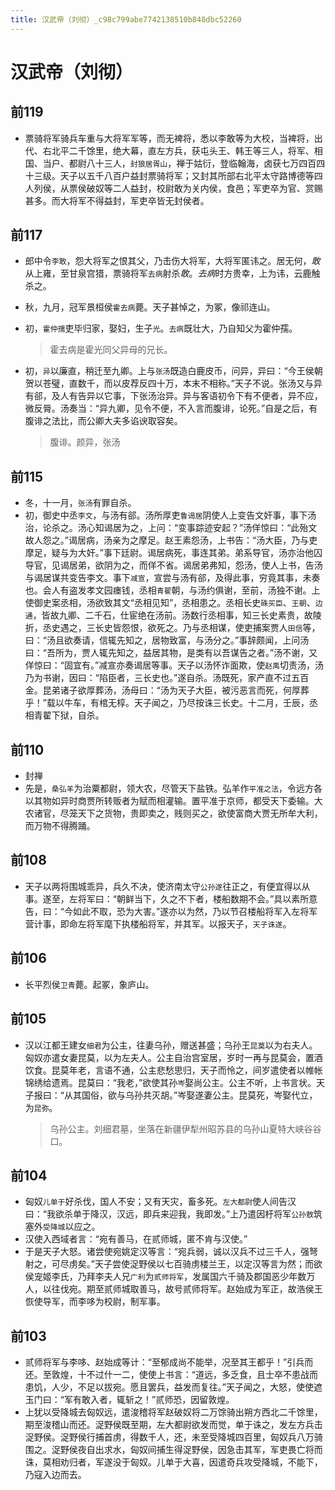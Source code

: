 ```yaml
---
title: 汉武帝（刘彻）_c98c799abe7742138510b848dbc52260
---
```


# 汉武帝（刘彻）

## 前119

- 票骑将军骑兵车重与大将军军等，而无裨将，悉以李敢等为大校，当裨将，出代、右北平二千馀里，绝大幕，直左方兵，获屯头王、韩王等三人，将军、相国、当户、都尉八十三人，`封狼居胥山`，禅于姑衍，登临翰海，卤获七万四百四十三级。天子以五千八百户益封票骑将军；又封其所部右北平太守路博德等四人列侯，从票侯破奴等二人益封，校尉敢为关内侯，食邑；军吏卒为官、赏赐甚多。而大将军不得益封，军吏卒皆无封侯者。

## 前117

- 郎中令`李敢`，怨大将军之恨其父，乃击伤大将军，大将军匿讳之。居无何，*敢*从上雍，至甘泉宫猎，票骑将军`去病`射杀*敢*。*去病*时方贵幸，上为讳，云鹿触杀之。
- 秋，九月，冠军景桓侯`霍去病`薨。天子甚悼之，为冢，像祁连山。
- 初，`霍仲孺`吏毕归家，娶妇，生子`光`。`去病`既壮大，乃自知父为霍仲孺。
    
    > 霍去病是霍光同父异母的兄长。
    > 
- 初，`异`以廉直，稍迁至九卿。上与`张汤`既造白鹿皮币，问异，异曰：“今王侯朝贺以苍璧，直数千，而以皮荐反四十万，本末不相称。”天子不说。张汤又与异有郤，及人有告异以它事，下张汤治异。异与客语初令下有不便者，异不应，微反脣。汤奏当：“异九卿，见令不便，不入言而腹诽，论死。”自是之后，有腹诽之法比，而公卿大夫多谄谀取容矣。
    
    > 腹诽。颜异，张汤
    > 

## 前115

- 冬，十一月，`张汤`有罪自杀。
- 初，御史中丞`李文`，与汤有郤。汤所厚吏`鲁谒居`阴使人上变告文奸事，事下汤治，论杀之。汤心知谒居为之，上问：“变事踪迹安起？”汤佯惊曰：“此殆文故人怨之。”谒居病，汤亲为之摩足。赵王素怨汤，上书告：“汤大臣，乃与吏摩足，疑与为大奸。”事下廷尉。谒居病死，事连其弟。弟系导官，汤亦治他囚导官，见谒居弟，欲阴为之，而佯不省。谒居弟弗知，怨汤，使人上书，告汤与谒居谋共变告李文。事下`减宣`，宣尝与汤有郤，及得此事，穷竟其事，未奏也。会人有盗发孝文园瘗钱，丞相`青翟`朝，与汤约俱谢，至前，汤独不谢。上使御史案丞相，汤欲致其文“丞相见知”，丞相患之。丞相长史`硃买臣`、`王朝`、`边通`，皆故九卿、二千石，仕宦绝在汤前。汤数行丞相事，知三长史素贵，故陵折，丞史遇之，三长史皆怨恨，欲死之。乃与丞相谋，使吏捕案贾人`田信`等，曰：“汤且欲奏请，信辄先知之，居物致富，与汤分之。”事辞颇闻，上问汤曰：“吾所为，贾人辄先知之，益居其物，是类有以吾谋告之者。”汤不谢，又佯惊曰：“固宜有。”减宣亦奏谒居等事。天子以汤怀诈面欺，使`赵禹`切责汤，汤乃为书谢，因曰：“陷臣者，三长史也。”遂自杀。汤既死，家产直不过五百金。昆弟诸子欲厚葬汤，汤母曰：“汤为天子大臣，被污恶言而死，何厚葬乎！”载以牛车，有棺无椁。天子闻之，乃尽按诛三长史。十二月，壬辰，丞相青翟下狱，自杀。

## 前110

- 封禅
- 先是，`桑弘羊`为治粟都尉，领大农，尽管天下盐铁。弘羊作`平准之法`，令远方各以其物如异时商贾所转贩者为赋而相灌输。置平准于京师，都受天下委输。大农诸官，尽笼天下之货物，贵即卖之，贱则买之，欲使富商大贾无所牟大利，而万物不得腾踊。

## 前108

- 天子以两将围城乖异，兵久不决，使济南太守`公孙遂`往正之，有便宜得以从事。遂至，左将军曰：“朝鲜当下，久之不下者，楼船数期不会。”具以素所意告，曰：“今如此不取，恐为大害。”遂亦以为然，乃以节召楼船将军入左将军营计事，即命左将军麾下执楼船将军，并其军。以报天子，`天子诛遂`。

## 前106

- 长平烈侯`卫青`薨。起冢，象庐山。

## 前105

- 汉以江都王建女`细君`为公主，往妻乌孙，赠送甚盛；乌孙王`昆莫`以为右夫人。匈奴亦遣女妻昆莫，以为左夫人。公主自治宫室居，岁时一再与昆莫会，置酒饮食。昆莫年老，言语不通，公主悲愁思归，天子而怜之，间岁遣使者以帷帐锦绣给遗焉。昆莫曰：“我老，”欲使其孙`岑`娶尚公主。公主不听，上书言状。天子报曰：“从其国俗，欲与乌孙共灭胡。”岑娶遂妻公主。昆莫死，岑娶代立，为`昆弥`。
    
    > 乌孙公主。刘细君墓，坐落在新疆伊犁州昭苏县的乌孙山夏特大峡谷谷口。
    > 

## 前104

- 匈奴`儿单于`好杀伐，国人不安；又有天灾，畜多死。`左大都尉`使人间告汉曰：“我欲杀单于降汉，汉远，即兵来迎我，我即发。”上乃遣因杅将军`公孙敖`筑塞外`受降城`以应之。
- 汉使入西域者言：“宛有善马，在贰师城，匿不肯与汉使。”
- 于是天子大怒。诸尝使宛姚定汉等言：“宛兵弱，诚以汉兵不过三千人，强弩射之，可尽虏矣。”天子尝使浞野侯以七百骑虏楼兰王，以定汉等言为然；而欲侯宠姬李氏，乃拜李夫人兄`广利`为`贰师将军`，发属国六千骑及郡国恶少年数万人，以往伐宛。期至贰师城取善马，故号贰师将军。赵始成为军正，故浩侯王恢使导军，而李哆为校尉，制军事。

## 前103

- 贰师将军与李哆、赵始成等计：“至郁成尚不能举，况至其王都乎！”引兵而还。至敦煌，十不过什一二，使使上书言：“道远，多乏食，且士卒不患战而患饥，人少，不足以拔宛。愿且罢兵，益发而复往。”天子闻之，大怒，使使遮玉门曰：“军有敢入者，辄斩之！”贰师恐，因留敦煌。
- 上犹以受降城去匈奴远，遣浚稽将军赵破奴将二万馀骑出朔方西北二千馀里，期至浚稽山而还。浞野侯既至期，左大都尉欲发而觉，单于诛之，发左方兵击浞野侯。浞野侯行捕首虏，得数千人，还，未至受降城四百里，匈奴兵八万骑围之。浞野侯夜自出求水，匈奴间捕生得浞野侯，因急击其军，军吏畏亡将而诛，莫相劝归者，军遂没于匈奴。儿单于大喜，因遣奇兵攻受降城，不能下，乃寇入边而去。